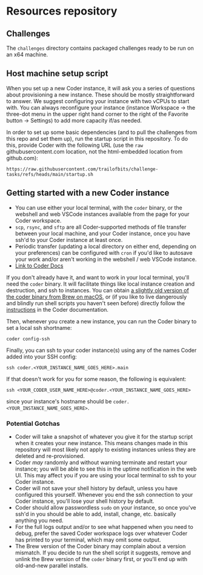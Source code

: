 # Resources repository

## Challenges

The `challenges` directory contains packaged challenges ready to be run on an x64 machine.

## Host machine setup script

When you set up a new Coder instance, it will ask you a series of questions about provisioning a new instance. These should be mostly straightforward to answer. We suggest configuring your instance with two vCPUs to start with. You can always reconfigure your instance (instance Workspace -> the three-dot menu in the upper right hand corner to the right of the Favorite button -> Settings) to add more capacity if/as needed.

In order to set up some basic dependencies (and to pull the challenges from this repo and set them up), run the startup script in this repository. To do this, provide Coder with the following URL (use the `raw` githubusercontent.com location, not the html-embedded location from github.com):

```shell-script
https://raw.githubusercontent.com/trailofbits/challenge-tasks/refs/heads/main/startup.sh
```

## Getting started with a new Coder instance
- You can use either your local terminal, with the `coder` binary, or the webshell and web VSCode instances available from the page for your Coder workspace.
- `scp`, `rsync`, and `sftp` are all Coder-supported methods of file transfer between your local machine, and your Coder instance, once you have ssh'd to your Coder instance at least once.
- Periodic transfer (updating a local directory on either end, depending on your preferences) can be configured with `cron` if you'd like to autosave your work and/or aren't working in the webshell / web VSCode instance.
- [Link to Coder Docs](https://coder.com/docs/reference/cli)

If you don't already have it, and want to work in your local terminal, you'll need the `coder` binary. It will facilitate things like local instance creation and destruction, and ssh to instances. You can obtain [a slightly old version of the coder binary from Brew on macOS](https://formulae.brew.sh/formula/coder#default), or (if you like to live dangerously and blindly run shell scripts you haven't seen before) directly follow the [instructions](https://coder.com/docs/install/cli) in the Coder documentation.

Then, whenever you create a new instance, you can run the Coder binary to set a local ssh shortname:
```shell-script
coder config-ssh
```

Finally, you can ssh to your coder instance(s) using any of the names Coder added into your SSH config:
```shell-script
ssh coder.<YOUR_INSTANCE_NAME_GOES_HERE>.main
```

If that doesn't work for you for some reason, the following is equivalent:
```shell-script
ssh <YOUR_CODER_USER_NAME_HERE>@coder.<YOUR_INSTANCE_NAME_GOES_HERE>
```
since your instance's hostname should be `coder.<YOUR_INSTANCE_NAME_GOES_HERE>`.

### Potential Gotchas
- Coder will take a snapshot of whatever you give it for the startup script when it creates your new instance. This means changes made in this repository will most likely not apply to existing instances unless they are deleted and re-provisioned.
- Coder *may* randomly and without warning terminate and restart your instance; you will be able to see this in the uptime notification in the web UI. This may affect you if you are using your local terminal to ssh to your Coder instance.
- Coder will not save your shell history by default, unless you have configured this yourself. Whenever you end the ssh connection to your Coder instance, you'll lose your shell history by default. 
- Coder should allow passwordless `sudo` on your instance, so once you've ssh'd in you should be able to add, install, change, etc. basically anything you need.
- For the full logs output and/or to see what happened when you need to debug, prefer the saved Coder workspace logs over whatever Coder has printed to your terminal, which may omit some output.
- The Brew version of the Coder binary may complain about a version mismatch. If you decide to run the shell script it suggests, remove and unlink the Brew version of the `coder` binary first, or you'll end up with old-and-new parallel installs. 
